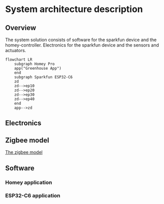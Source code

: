 # System architecture description
## Overview
The system solution consists of software for the sparkfun device and the homey-controller. Electronics for the sparkfun device and the sensors and actuators.

```mermaid
flowchart LR
    subgraph Homey Pro
    app("Greenhouse App")
    end
    subgraph Sparkfun ESP32-C6
    zd
    zd-->ep10
    zd-->ep20
    zd-->ep30
    zd-->ep40
    end
    app-->zd
```
## Electronics
## Zigbee model
[The zigbee model](zigbee.md)
## Software
### Homey application
### ESP32-C6 application
